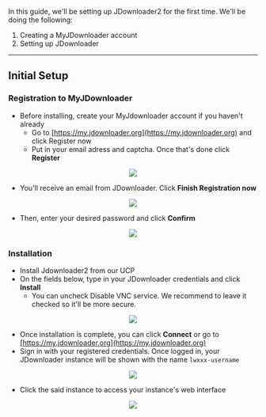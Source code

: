 In this guide, we'll be setting up JDownloader2 for the first time. We'll be doing the following:

1. Creating a MyJDownloader account
2. Setting up JDownloader

* * *

## Initial Setup
### Registration to MyJDownloader

* Before installing, create your MyJdownloader account if you haven't already
  * Go to [https://my.jdownloader.org](https://my.jdownloader.org) and click Register now
  * Put in your email adress and captcha. Once that's done click **Register**

<p align="center"><img src="https://docs.usbx.me/uploads/images/gallery/2020-03/scaled-1680-/image-1583479803654.png"></p>

  * You'll receive an email from JDownloader. Click **Finish Registration now**

<p align="center"><img src="https://docs.usbx.me/uploads/images/gallery/2020-03/scaled-1680-/image-1583479683589.png"></p>

  * Then, enter your desired password and click **Confirm**

<p align="center"><img src="https://docs.usbx.me/uploads/images/gallery/2020-03/scaled-1680-/image-1583479852769.png"></p>

### Installation

* Install Jdownloader2 from our UCP
* On the fields below, type in your JDownloader credentials and click **Install**
  * You can uncheck Disable VNC service. We recommend to leave it checked so it'll be more secure.

<p align="center"><img src="https://docs.usbx.me/uploads/images/gallery/2020-03/scaled-1680-/image-1583480044160.png"></p>

* Once installation is complete, you can click **Connect** or go to [https://my.jdownloader.org](https://my.jdownloader.org)
* Sign in with your registered credentials. Once logged in, your JDownloader instance will be shown with the name `lwxxx-username`

<p align="center"><img src="https://docs.usbx.me/uploads/images/gallery/2020-04/scaled-1680-/image-1585841259543.png"></p>

* Click the said instance to access your instance's web interface

<p align="center"><img src="https://docs.usbx.me/uploads/images/gallery/2020-04/scaled-1680-/image-1585841313491.png"></p>
